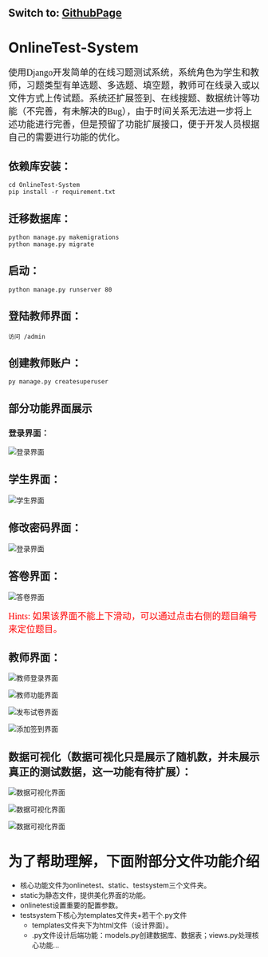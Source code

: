 ## Switch to: [GithubPage](https://wangxl12.github.io/OnlineTest-System/)
# OnlineTest-System
<font face="楷体" size=4>使用Django开发简单的在线习题测试系统，系统角色为学生和教师，习题类型有单选题、多选题、填空题，教师可在线录入或以文件方式上传试题。系统还扩展签到、在线搜题、数据统计等功能（不完善，有未解决的Bug），由于时间关系无法进一步将上述功能进行完善，但是预留了功能扩展接口，便于开发人员根据自己的需要进行功能的优化。</font>

## 依赖库安装：

```shell
cd OnlineTest-System
pip install -r requirement.txt
```

## 迁移数据库：

```shell
python manage.py makemigrations
python manage.py migrate
```

## 启动：

```shell
python manage.py runserver 80
```

## 登陆教师界面：

```shell
访问 /admin
```

## 创建教师账户：

```shell
py manage.py createsuperuser
```

## 部分功能界面展示

### 登录界面：

![登录界面](./imgs/登录界面.png#pic_center)

## 学生界面：

![学生界面](./imgs/学生界面.png#pic_center)

## 修改密码界面：

![登录界面](./imgs/修改密码界面.png#pic_center)

## 答卷界面：

![答卷界面](./imgs/答卷界面.png#pic_center)

<font face="楷体" color=red size=4>Hints: 如果该界面不能上下滑动，可以通过点击右侧的题目编号来定位题目。</font>

## 教师界面：

![教师登录界面](./imgs/教师登录界面.png#pic_center)

![教师功能界面](./imgs/教师功能界面.png#pic_center)

![发布试卷界面](./imgs/发布试卷界面.png#pic_center)

![添加签到界面](./imgs/添加签到界面.png#pic_center)

## 数据可视化（数据可视化只是展示了随机数，并未展示真正的测试数据，这一功能有待扩展）：

![数据可视化界面](./imgs/数据可视化1.png#pic_center)

![数据可视化界面](./imgs/数据可视化2.png#pic_center)

![数据可视化界面](./imgs/数据可视化3.png#pic_center)

# 为了帮助理解，下面附部分文件功能介绍

- 核心功能文件为onlinetest、static、testsystem三个文件夹。
- static为静态文件，提供美化界面的功能。
- onlinetest设置重要的配置参数。
- testsystem下核心为templates文件夹+若干个.py文件
  - templates文件夹下为html文件（设计界面）。
  - .py文件设计后端功能：models.py创建数据库、数据表；views.py处理核心功能...
